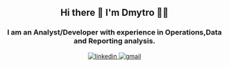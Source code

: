 <h2 align='center'>
  Hi there 👋 I'm Dmytro 👨‍💻
</h2>

<h3 align='center'>
  I am an Analyst/Developer with experience in Operations,Data and Reporting analysis.
</h3>

<div align="center">
<a href="https://www.linkedin.com/in/dmytrolyt">
<img src="https://img.shields.io/badge/visit%20my%20Linkedin-0A66C2?style=for-the-badge&logo=linkedin&logoColor=white" alt="linkedin" />
</a>
<a href="mailto:dimalytvynenko96@gmail.com">
<img src="https://img.shields.io/badge/email%20me-EA4335?style=for-the-badge&logo=gmail&logoColor=white" alt="gmail" />
</a>
</div>
